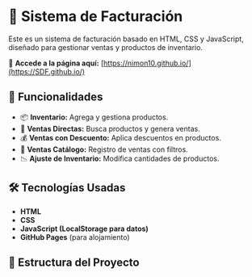 # 📖 Sistema de Facturación

Este es un sistema de facturación basado en HTML, CSS y JavaScript, diseñado para gestionar ventas y productos de inventario.

🔗 **Accede a la página aquí:** [https://nimon10.github.io/](https://SDF.github.io/)

## 🚀 Funcionalidades
- 📦 **Inventario:** Agrega y gestiona productos.
- 🛒 **Ventas Directas:** Busca productos y genera ventas.
- 💰 **Ventas con Descuento:** Aplica descuentos en productos.
- 📑 **Ventas Catálogo:** Registro de ventas con filtros.
- 📉 **Ajuste de Inventario:** Modifica cantidades de productos.

## 🛠️ Tecnologías Usadas
- **HTML**
- **CSS**
- **JavaScript (LocalStorage para datos)**
- **GitHub Pages** (para alojamiento)

## 📂 Estructura del Proyecto

